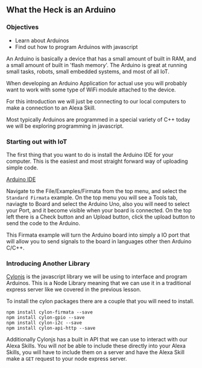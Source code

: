 ## What the Heck is an Arduino
### Objectives
* Learn about Arduinos
* Find out how to program Arduinos with javascript

An Arduino is basically a device that has a small amount of built in RAM, and a small amount of built in 'flash memory'. 
The Arduino is great at running small tasks, robots, small embedded systems, and most of all IoT.

When developing an Arduino Application for actual use you will probably want to work with some type of WiFi module attached to the device.

For this introduction we will just be connecting to our local computers to make a connection to an Alexa Skill.

Most typically Arduinos are programmed in a special variety of C++ today we will be exploring programming in javascript.


### Starting out with IoT

The first thing that you want to do is install the Arduino IDE for your computer. This is the easiest and most straight forward way of uploading simple code.

[Arduino IDE](https://www.arduino.cc/en/Main/Software)

Navigate to the File/Examples/Firmata from the top menu, and select the `Standard Firmata` example. 
On the top menu you will see a Tools tab, naviagte to Board and select the Arduino Uno, also you will 
need to select your Port, and it become visible when your board is connected.
On the top left there is a Check button and an Upload button, click the upload button to send the code to the Arduino. 

This Firmata example will turn the Arduino board into simply a IO port that will allow you to send signals to the board 
in languages other then Arduino C/C++.

### Introducing Another Library

[Cylonjs](https://cylonjs.com/) is the javascript library we will be using to interface and program Arduinos. 
This is a Node Library meaning that we can use it in a traditional express server like we covered in the previous lesson.

To install the cylon packages there are a couple that you will need to install.

``` 
npm install cylon-firmata --save
npm install cylon-gpio --save
npm install cylon-i2c --save
npm install cylon-api-http --save
```

Additionally Cylonjs has a built in API that we can use to interact with our Alexa Skills. 
You will *not* be able to include these directly into your Alexa Skills, you will have to 
include them on a server and have the Alexa Skill make a `GET` request to your node express server.

